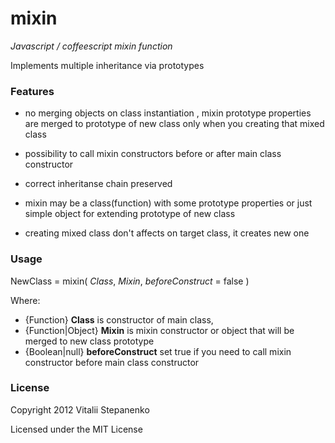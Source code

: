 mixin
=====

*Javascript / coffeescript mixin function*

Implements multiple inheritance via prototypes

### Features

 * no merging objects on class instantiation , mixin prototype properties are merged to prototype of new class only when you creating that mixed class
 
 * possibility to call mixin constructors before or after main class constructor
 
 * correct inheritanse chain preserved
 
 * mixin may be a class(function) with some prototype properties or just simple object for extending prototype of new class
 
 * creating mixed class don't affects on target class, it creates new one

### Usage

 NewClass = mixin( *Class*, *Mixin*, *beforeConstruct* = false )

 Where:
 * {Function} **Class** is constructor of main class,
 * {Function|Object} **Mixin** is mixin constructor or object that will be merged to new class prototype
 * {Boolean|null} **beforeConstruct** set true if you need to call mixin constructor before main class constructor

### License

Copyright 2012 Vitalii Stepanenko

Licensed under the MIT License

